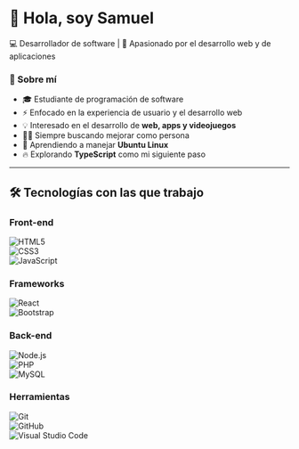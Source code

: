 # 👋 Hola, soy Samuel  
💻 Desarrollador de software | 🚀 Apasionado por el desarrollo web y de aplicaciones  

### 🚀 Sobre mí  
- 🎓 Estudiante de programación de software  
- ⚡ Enfocado en la experiencia de usuario y el desarrollo web  
- 💡 Interesado en el desarrollo de **web, apps y videojuegos**   
- 🏋️‍♂️ Siempre buscando mejorar como persona  
- 🐧 Aprendiendo a manejar **Ubuntu Linux**  
- 🔥 Explorando **TypeScript** como mi siguiente paso  

---

## 🛠️ Tecnologías con las que trabajo  

### Front-end  
![HTML5](https://img.shields.io/badge/HTML5-E34F26?style=for-the-badge&logo=html5&logoColor=white)  
![CSS3](https://img.shields.io/badge/CSS3-1572B6?style=for-the-badge&logo=css3&logoColor=white)  
![JavaScript](https://img.shields.io/badge/JavaScript-F7DF1E?style=for-the-badge&logo=javascript&logoColor=black)  

### Frameworks  
![React](https://img.shields.io/badge/React-20232A?style=for-the-badge&logo=react&logoColor=61DAFB)  
![Bootstrap](https://img.shields.io/badge/Bootstrap-563D7C?style=for-the-badge&logo=bootstrap&logoColor=white)  

### Back-end  
![Node.js](https://img.shields.io/badge/Node.js-43853D?style=for-the-badge&logo=node.js&logoColor=white)  
![PHP](https://img.shields.io/badge/PHP-777BB4?style=for-the-badge&logo=php&logoColor=white)  
![MySQL](https://img.shields.io/badge/MySQL-4479A1?style=for-the-badge&logo=mysql&logoColor=white)  

### Herramientas  
![Git](https://img.shields.io/badge/Git-F05032?style=for-the-badge&logo=git&logoColor=white)  
![GitHub](https://img.shields.io/badge/GitHub-181717?style=for-the-badge&logo=github&logoColor=white)  
![Visual Studio Code](https://img.shields.io/badge/VS%20Code-007ACC?style=for-the-badge&logo=visual-studio-code&logoColor=white)  



